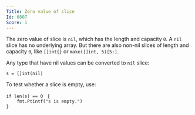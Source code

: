 ```yaml
---
Title: Zero value of slice
Id: 6807
Score: 1
---
```

The zero value of slice is `nil`, which has the length and capacity `0`. A `nil` slice has no underlying array. But there are also non-nil slices of length and capacity `0`, like `[]int{}` or `make([]int, 5)[5:]`.

Any type that have nil values can be converted to `nil` slice:

    s = []int(nil)

To test whether a slice is empty, use:

    if len(s) == 0　{
        fmt.Ptintf("s is empty.")
    }
